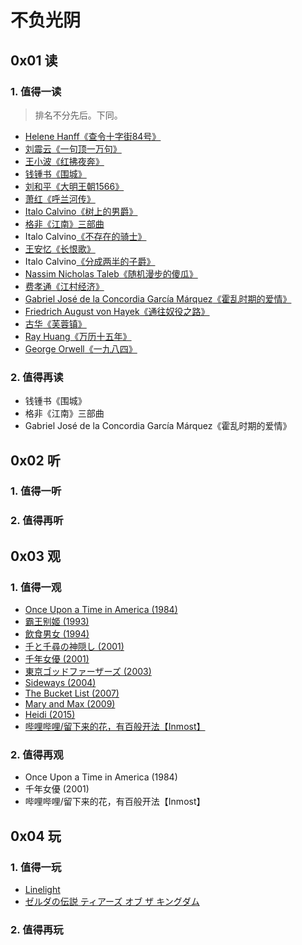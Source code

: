 # 不负光阴

## 0x01 读

### 1. 值得一读

> 排名不分先后。下同。

- [Helene Hanff](https://en.wikipedia.org/wiki/Helene_Hanff)[《查令十字街84号》](https://book.douban.com/subject/26768309/)
- [刘震云](https://zh.wikipedia.org/wiki/刘震云)[《一句顶一万句》](https://book.douban.com/subject/26877012/)
- [王小波](https://zh.wikipedia.org/wiki/王小波)[《红拂夜奔》](https://book.douban.com/subject/27037158/)
- [钱锺书](https://zh.wikipedia.org/wiki/钱锺书)[《围城》](https://book.douban.com/subject/27070488/)
- [刘和平](https://zh.wikipedia.org/wiki/刘和平_(剧作家))[《大明王朝1566》](https://book.douban.com/subject/3071976/)
- [萧红](https://zh.wikipedia.org/wiki/萧红)[《呼兰河传》](https://book.douban.com/subject/30227138/)
- [Italo Calvino](https://it.wikipedia.org/wiki/Italo_Calvino)[《树上的男爵》](https://book.douban.com/subject/34431931/)
- [格非](https://zh.wikipedia.org/wiki/格非)[《江南》三部曲](https://book.douban.com/subject/34461199/)
- Italo Calvino[《不存在的骑士》](https://book.douban.com/subject/34661992/)
- [王安忆](https://zh.wikipedia.org/wiki/王安忆)[《长恨歌》](https://book.douban.com/subject/34802814/)
- Italo Calvino[《分成两半的子爵》](https://book.douban.com/subject/34831995/)
- [Nassim Nicholas Taleb](https://en.wikipedia.org/wiki/Nassim_Nicholas_Taleb)[《随机漫步的傻瓜》](https://book.douban.com/subject/34839690/)
- [费孝通](https://zh.wikipedia.org/wiki/费孝通)[《江村经济》](https://book.douban.com/subject/35216742/)
- [Gabriel José de la Concordia García Márquez](https://es.wikipedia.org/wiki/Gabriel_García_Márquez)[《霍乱时期的爱情》](https://book.douban.com/subject/35643308/)
- [Friedrich August von Hayek](https://en.wikipedia.org/wiki/Friedrich_Hayek)[《通往奴役之路》](https://book.douban.com/subject/36141170/)
- [古华](https://zh.wikipedia.org/wiki/古华)[《芙蓉镇》](https://book.douban.com/subject/36243023/)
- [Ray Huang](https://en.wikipedia.org/wiki/Ray_Huang)[《万历十五年》](https://book.douban.com/subject/36295436/)
- [George Orwell](https://en.wikipedia.org/wiki/George_Orwell)[《一九八四》](https://book.douban.com/subject/3815131/)

### 2. 值得再读

- 钱锺书《围城》
- 格非《江南》三部曲
- Gabriel José de la Concordia García Márquez《霍乱时期的爱情》

## 0x02 听

### 1. 值得一听

### 2. 值得再听

## 0x03 观

### 1. 值得一观

- [Once Upon a Time in America (1984)](https://movie.douban.com/subject/1292262/)
- [霸王别姬 (1993)](https://movie.douban.com/subject/1291546/)
- [飲食男女 (1994)](https://movie.douban.com/subject/1291818/)
- [千と千尋の神隠し (2001)](https://movie.douban.com/subject/1291561/)
- [千年女優 (2001)](https://movie.douban.com/subject/1307394/)
- [東京ゴッドファーザーズ (2003)](https://movie.douban.com/subject/1310177/)
- [Sideways (2004)](https://movie.douban.com/subject/1291833/)
- [The Bucket List (2007)](https://movie.douban.com/subject/1867345/)
- [Mary and Max (2009)](https://movie.douban.com/subject/3072124/)
- [Heidi (2015)](https://movie.douban.com/subject/25958717/)
- [哔哩哔哩/留下来的花，有百般开法【Inmost】](https://www.bilibili.com/video/BV1sZ4y1f7TC/)

### 2. 值得再观

- Once Upon a Time in America (1984)
- 千年女優 (2001)
- 哔哩哔哩/留下来的花，有百般开法【Inmost】

## 0x04 玩

### 1. 值得一玩

- [Linelight](https://www.douban.com/game/26994631/)
- [ゼルダの伝説 ティアーズ オブ ザ キングダム](https://www.douban.com/game/34430168/)

### 2. 值得再玩

